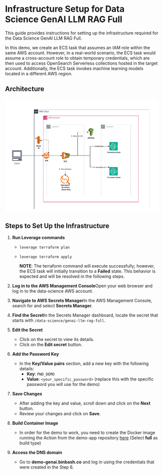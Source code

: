 # Infrastructure Setup for Data Science GenAI LLM RAG Full

This guide provides instructions for setting up the infrastructure required for the Data Science GenAI LLM RAG Full.

In this demo, we create an ECS task that assumes an IAM role within the same AWS account. However, in a real-world scenario, the ECS task would assume a cross-account role to obtain temporary credentials, which are then used to access OpenSearch Serverless collections hosted in the target account. Additionally, the ECS task invokes machine learning models located in a different AWS region.

## Architecture

![Image](assets/images/genai-llm-rag-bedrock-full.png)

## Steps to Set Up the Infrastructure

1. **Run Leverage commands**

   - `leverage terraform plan`
   - `leverage terraform apply`

     **NOTE**: The terraform command will execute successfully; however, the ECS task will initially transition to a **Failed** state. This behavior is expected and will be resolved in the following steps.
2. **Log in to the AWS Management Console**Open your web browser and log in to the data-science AWS account.
3. **Navigate to AWS Secrets Manager**In the AWS Management Console, search for and select **Secrets Manager**.
4. **Find the Secret**In the Secrets Manager dashboard, locate the secret that starts with `/data-science/genai-llm-rag-full`.
5. **Edit the Secret**

   - Click on the secret to view its details.
   - Click on the **Edit secret** button.
6. **Add the Password Key**

   - In the **Key/Value pairs** section, add a new key with the following details:
     - **Key**: `PWD_DEMO`
     - **Value**: `<your_specific_password>` (replace this with the specific password you will use for the demo)
7. **Save Changes**

   - After adding the key and value, scroll down and click on the **Next** button.
   - Review your changes and click on **Save**.
8. **Build Container Image**

   - In order for the demo to work, you need to create the Docker image running the Action from the demo-app repository [here](https://github.com/binbashar/le-genai-ml-clients/actions/workflows/build-and-push.yml "Build and Push to ECR") (Select **full** as build type)
9. **Access the DNS domain**

   - Go to **demo-genai.binbash.co** and  log in using the credentials that were created in the Step 6.

